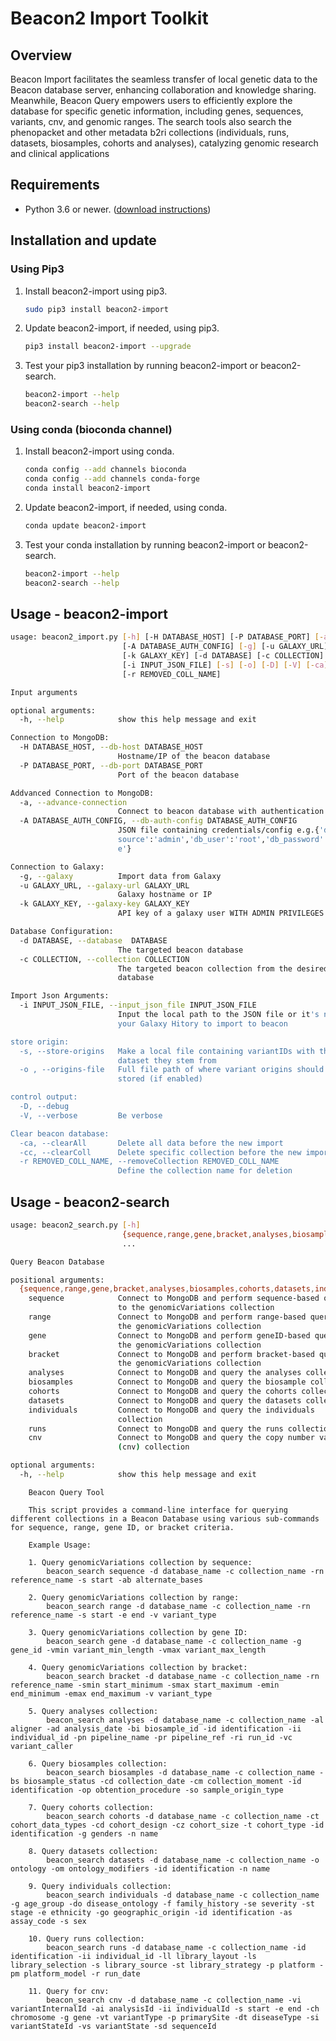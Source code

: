 # Beacon2 Import Toolkit

## Overview

Beacon Import facilitates the seamless transfer of local genetic data to the Beacon database server, enhancing collaboration and knowledge sharing. 
Meanwhile, Beacon Query empowers users to efficiently explore the database for specific genetic information, including genes, sequences, variants, 
cnv, and genomic ranges. The search tools also search the phenopacket and other metadata b2ri collections (individuals, runs, datasets, biosamples, 
cohorts and analyses), catalyzing genomic research and clinical applications


## Requirements

* Python 3.6 or newer. ([download instructions](https://www.python.org/downloads/))

## Installation and update

### Using Pip3

1. Install beacon2-import using pip3.

    ```bash
    sudo pip3 install beacon2-import
    ```

1. Update beacon2-import, if needed, using pip3.

    ```bash
    pip3 install beacon2-import --upgrade
    ```

1. Test your pip3 installation by running beacon2-import or beacon2-search.

    ```bash
    beacon2-import --help
    beacon2-search --help
    ```

### Using conda (bioconda channel)

1. Install beacon2-import using conda.

    ```bash
    conda config --add channels bioconda
    conda config --add channels conda-forge
    conda install beacon2-import
    ```

1. Update beacon2-import, if needed, using conda.

    ```bash
    conda update beacon2-import
    ```

1. Test your conda installation by running beacon2-import or beacon2-search.

    ```bash
    beacon2-import --help
    beacon2-search --help
    ```


## Usage - beacon2-import

```bash
usage: beacon2_import.py [-h] [-H DATABASE_HOST] [-P DATABASE_PORT] [-a]
                         [-A DATABASE_AUTH_CONFIG] [-g] [-u GALAXY_URL]
                         [-k GALAXY_KEY] [-d DATABASE] [-c COLLECTION]
                         [-i INPUT_JSON_FILE] [-s] [-o] [-D] [-V] [-ca] [-cc]
                         [-r REMOVED_COLL_NAME]

Input arguments

optional arguments:
  -h, --help            show this help message and exit

Connection to MongoDB:
  -H DATABASE_HOST, --db-host DATABASE_HOST
                        Hostname/IP of the beacon database
  -P DATABASE_PORT, --db-port DATABASE_PORT
                        Port of the beacon database

Addvanced Connection to MongoDB:
  -a, --advance-connection
                        Connect to beacon database with authentication
  -A DATABASE_AUTH_CONFIG, --db-auth-config DATABASE_AUTH_CONFIG
                        JSON file containing credentials/config e.g.{'db_auth_
                        source':'admin','db_user':'root','db_password':'exampl
                        e'}

Connection to Galaxy:
  -g, --galaxy          Import data from Galaxy
  -u GALAXY_URL, --galaxy-url GALAXY_URL
                        Galaxy hostname or IP
  -k GALAXY_KEY, --galaxy-key GALAXY_KEY
                        API key of a galaxy user WITH ADMIN PRIVILEGES

Database Configuration:
  -d DATABASE, --database  DATABASE
                        The targeted beacon database
  -c COLLECTION, --collection COLLECTION
                        The targeted beacon collection from the desired
                        database

Import Json Arguments:
  -i INPUT_JSON_FILE, --input_json_file INPUT_JSON_FILE
                        Input the local path to the JSON file or it's name on
                        your Galaxy Hitory to import to beacon

store origin:
  -s, --store-origins   Make a local file containing variantIDs with the
                        dataset they stem from
  -o , --origins-file   Full file path of where variant origins should be
                        stored (if enabled)

control output:
  -D, --debug
  -V, --verbose         Be verbose

Clear beacon database:
  -ca, --clearAll       Delete all data before the new import
  -cc, --clearColl      Delete specific collection before the new import
  -r REMOVED_COLL_NAME, --removeCollection REMOVED_COLL_NAME
                        Define the collection name for deletion

```





## Usage - beacon2-search

```bash
usage: beacon2_search.py [-h]
                         {sequence,range,gene,bracket,analyses,biosamples,cohorts,datasets,individuals,runs,cnv}
                         ...

Query Beacon Database

positional arguments:
  {sequence,range,gene,bracket,analyses,biosamples,cohorts,datasets,individuals,runs,cnv}
    sequence            Connect to MongoDB and perform sequence-based querys
                        to the genomicVariations collection
    range               Connect to MongoDB and perform range-based querys to
                        the genomicVariations collection
    gene                Connect to MongoDB and perform geneID-based querys to
                        the genomicVariations collection
    bracket             Connect to MongoDB and perform bracket-based querys to
                        the genomicVariations collection
    analyses            Connect to MongoDB and query the analyses collection
    biosamples          Connect to MongoDB and query the biosample collection
    cohorts             Connect to MongoDB and query the cohorts collection
    datasets            Connect to MongoDB and query the datasets collection
    individuals         Connect to MongoDB and query the individuals
                        collection
    runs                Connect to MongoDB and query the runs collection
    cnv                 Connect to MongoDB and query the copy number variants
                        (cnv) collection

optional arguments:
  -h, --help            show this help message and exit

```


```
    Beacon Query Tool
    
    This script provides a command-line interface for querying different collections in a Beacon Database using various sub-commands for sequence, range, gene ID, or bracket criteria.
    
    Example Usage:
    
    1. Query genomicVariations collection by sequence:
        beacon_search sequence -d database_name -c collection_name -rn reference_name -s start -ab alternate_bases
    
    2. Query genomicVariations collection by range:
        beacon_search range -d database_name -c collection_name -rn reference_name -s start -e end -v variant_type
    
    3. Query genomicVariations collection by gene ID:
        beacon_search gene -d database_name -c collection_name -g gene_id -vmin variant_min_length -vmax variant_max_length
    
    4. Query genomicVariations collection by bracket:
        beacon_search bracket -d database_name -c collection_name -rn reference_name -smin start_minimum -smax start_maximum -emin end_minimum -emax end_maximum -v variant_type
    
    5. Query analyses collection:
        beacon_search analyses -d database_name -c collection_name -al aligner -ad analysis_date -bi biosample_id -id identification -ii individual_id -pn pipeline_name -pr pipeline_ref -ri run_id -vc variant_caller
    
    6. Query biosamples collection:
        beacon_search biosamples -d database_name -c collection_name -bs biosample_status -cd collection_date -cm collection_moment -id identification -op obtention_procedure -so sample_origin_type
    
    7. Query cohorts collection:
        beacon_search cohorts -d database_name -c collection_name -ct cohort_data_types -cd cohort_design -cz cohort_size -t cohort_type -id identification -g genders -n name
    
    8. Query datasets collection:
        beacon_search datasets -d database_name -c collection_name -o ontology -om ontology_modifiers -id identification -n name
    
    9. Query individuals collection:
        beacon_search individuals -d database_name -c collection_name -g age_group -do disease_ontology -f family_history -se severity -st stage -e ethnicity -go geographic_origin -id identification -as assay_code -s sex
    
    10. Query runs collection:
        beacon_search runs -d database_name -c collection_name -id identification -ii individual_id -ll library_layout -ls library_selection -s library_source -st library_strategy -p platform -pm platform_model -r run_date
    
    11. Query for cnv:
        beacon_search cnv -d database_name -c collection_name -vi variantInternalId -ai analysisId -ii individualId -s start -e end -ch chromosome -g gene -vt variantType -p primarySite -dt diseaseType -si variantStateId -vs variantState -sd sequenceId
```